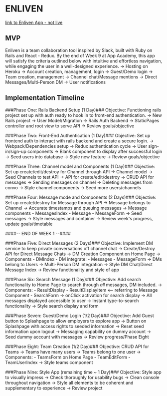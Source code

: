 # **ENLIVEN** #

[link to Enliven App - not live](##)

## MVP ##

Enliven is a team collaboration tool inspired by Slack, built with Ruby on Rails and React - Redux. By the end of Week 9 at App Academy, this app will satisfy the criteria outlined below with intuitive and effortless navigation, while engaging the user in a well-designed experience.
 -> Hosting on Heroku
 -> Account creation, management, login
 -> Guest/Demo login
 -> Team creation, management
 -> Channel chat/Message mentions
 -> Direct Messages/Multi-Person DM
 -> User notifications

## Implementation Timeline ##

###Phase One: Rails Backend Setup (1 Day)###
  Objective: Functioning rails project set up with auth ready to hook in to front-end authentication.
    -> New Rails project
    -> User Model/Migration
    -> Rails Auth Backend
    -> StaticPages controller and root view to serve API
    -> Review goals/objective

###Phase Two: Front-End Authentication (1 Day)###
  Objective: Set up frontend auth to interact with rails backend and create a secure login.
    -> Webpack/Dependencies setup
    -> Redux authentication cycle
    -> User sign-in/sign-up components
    -> Blank component to display after successful login
    -> Seed users into database
    -> Style new feature
    -> Review goals/objective

###Phase Three: Channel model and Components (1 Day)###
  Objective: Set up create/edit/destroy for Channel through API
  -> Channel model
  -> Seed Channels to test API
  -> API for create/edit/destroy
  -> CRUD API for messages
  -> Sending messages on channel
  -> Deleting messages from convo
  -> Style channel components
  -> Seed more users/channels

###Phase Four: Message mode and Components (2 Days)###
  Objective: Set up create/destroy for Message through API
    -> Message belongs to Channel
    -> Accurate timestamps and queuing messages
    -> Message components
      - MessagesIndex
      - Message
      - MessageForm
    -> Seed messages
    -> Style messages and container
    -> Review week's progress, update goals/timetable

####-- END OF WEEK 1 --####

###Phase Five: Direct Messages (2 Days)###
  Objective: Implement DM service to keep private conversations off channel chat
    -> Create/Destroy API for Direct Message Chats
    -> DM Creation Component on Home Page
    -> Components
      - DMIndex
      - DM
      integrate:
      - Messages
      - MessageForm
    -> DMs belong to Users
    -> Multi-Person DM integration
    -> Style DM Chat/Direct Message Index
    -> Review functionality and style of app

###Phase Six: Search Message (1 Day)###
  Objective: Add search functionality to Home Page to search through _all_ messages, DM included.
    -> Components:
      - ResultDisplay
      - ResultDisplayItem <-- referring to Message Component
      - SearchForm
    -> onClick activation for search display
    -> All messages displayed accessible to user
    -> Instant type-to-search functionality
    -> Style search display and form

###Phase Seven: Guest/Demo Login (1/2 Day)###
  Objective: Add Guest button to Splashpage to allow employers to explore app
    -> Button on Splashpage with access rights to seeded information
    -> Reset seed information upon logout
    -> Messaging capability on dummy account
    -> Seed dummy account with messages
    -> Review progress/Phase Eight

###Phase Eight: Team Creation (1/2 Day)###
  Objective: CRUD API for Teams
    -> Teams have many users
    -> Teams belong to one user
    -> Components:
      - TeamsForm on Home Page
      - TeamEditForm
      - TeamUserIndex
    -> Style teams component

###Phase Nine: Style App (remaining time ~ 1 Day)###
  Objective: Style app to visually impress
    -> Check thoroughly for usability bugs
    -> Clean console throughout navigation
    -> Style all elements to be coherent and supplementary to experience
    -> Review project
